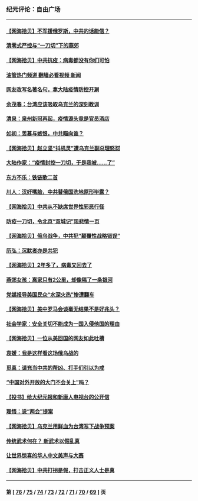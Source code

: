 ### 纪元评论：自由广场
---
#### [【网海拾贝】不军援俄罗斯，中共的话能信？](../../pages/nsc993/n13664594.md?03230330) 
#### [清零式严控与“一刀切”下的燕郊](../../pages/nsc993/n13664450.md?03230330) 
#### [【网海拾贝】中共抗疫：病毒都没有你们可怕](../../pages/nsc993/n13662063.md?03230330) 
#### [油管热门频道 翻墙必看视频 新闻](ok?03230330)
#### [网友改写名著名句，拿大陆疫情防控开涮](../../pages/nsc993/n13661999.md?03230330) 
#### [余茂春：台湾应该吸取乌克兰的深刻教训](../../pages/nsc993/n13661829.md?03230330) 
#### [清泉：泉州新冠再起，疫情源头竟是官员酒店](../../pages/nsc993/n13660898.md?03230330) 
#### [如初：羡慕与嫉恨，中共瞄向谁？](../../pages/nsc993/n13660773.md?03230330) 
#### [【网海拾贝】赵立坚“抖机灵”遭乌克兰副总理怒怼](../../pages/nsc993/n13659660.md?03230330) 
#### [大陆作家：“疫情封控一刀切，于是我被……了”](../../pages/nsc993/n13659323.md?03230330) 
#### [东方不乐：铁链歌二首](../../pages/nsc993/n13659123.md?03230330) 
#### [川人：汉奸嘴脸，中共替俄国洗地原形毕露？](../../pages/nsc993/n13657995.md?03230330) 
#### [【网海拾贝】中共从不缺席世界性邪恶行径](../../pages/nsc993/n13657799.md?03230330) 
#### [防疫一刀切，令北京“双城记”现悲情一页](../../pages/nsc993/n13657746.md?03230330) 
#### [【网海拾贝】俄乌战争，中共犯“颠覆性战略错误”](../../pages/nsc993/n13655760.md?03230330) 
#### [历弘：沉默者亦是共犯](../../pages/nsc993/n13652799.md?03230330) 
#### [【网海拾贝】2年多了，病毒又回去了](../../pages/nsc993/n13652629.md?03230330) 
#### [燕郊女孩：离家只有2公里，却像隔了一条银河](../../pages/nsc993/n13652450.md?03230330) 
#### [党媒报导美国民众“水深火热”惨遭翻车](../../pages/nsc993/n13649966.md?03230330) 
#### [【网海拾贝】美中罗马会谈毫无结果不是好兆头？](../../pages/nsc993/n13649860.md?03230330) 
#### [社会学家：安全关切不能成为一国入侵他国的理由](../../pages/nsc993/n13649744.md?03230330) 
#### [【网海拾贝】一位从美回国的网友如此吐槽](../../pages/nsc993/n13647381.md?03230330) 
#### [袁媛：我是这样看这场俄乌战的](../../pages/nsc993/n13644892.md?03230330) 
#### [觅真：请充当中共的帮凶、打手们引以为戒](../../pages/nsc993/n13644228.md?03230330) 
#### [“中国对外开放的大门不会关上”吗？](../../pages/nsc993/n13644191.md?03230330) 
#### [【投书】给大纪元报和新唐人电视台的公开信](../../pages/nsc993/n13644124.md?03230330) 
#### [理悟：说“两会”提案](../../pages/nsc993/n13643927.md?03230330) 
#### [【网海拾贝】乌克兰用鲜血为台湾写下战争预案](../../pages/nsc993/n13643578.md?03230330) 
#### [传统武术何在？ 新武术以假乱真](../../pages/nsc993/n13641615.md?03230330) 
#### [让世界惊喜的华人中文美声与大赛](../../pages/nsc993/n13641647.md?03230330) 
#### [【网海拾贝】中共打拐是假，打击正义人士是真](../../pages/nsc993/n13641238.md?03230330) 

---
#### 第 [ [76](./76.md?03230330) / [75](./75.md?03230330) / [74](./74.md?03230330) / [73](./73.md?03230330) / [72](./72.md?03230330) / [71](./71.md?03230330) / [70](./70.md?03230330) / [69](./69.md?03230330) ] 页
